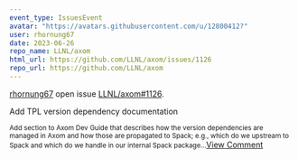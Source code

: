 ```yaml
---
event_type: IssuesEvent
avatar: "https://avatars.githubusercontent.com/u/12800412?"
user: rhornung67
date: 2023-06-26
repo_name: LLNL/axom
html_url: https://github.com/LLNL/axom/issues/1126
repo_url: https://github.com/LLNL/axom
---
```


<a href='https://github.com/rhornung67' target='_blank'>rhornung67</a> open issue <a href='https://github.com/LLNL/axom/issues/1126' target='_blank'>LLNL/axom#1126</a>.

<p>Add TPL version dependency documentation</p><small>Add section to Axom Dev Guide that describes how the version dependencies are managed in Axom and how those are propagated to Spack; e.g., which do we upstream to Spack and which do we handle in our internal Spack package...</small><a href='https://github.com/LLNL/axom/issues/1126' target='_blank'>View Comment</a>